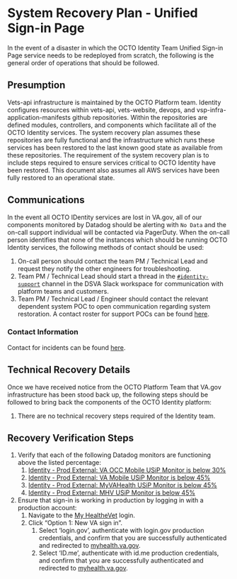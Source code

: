 # System Recovery Plan - Unified Sign-in Page

In the event of a disaster in which the OCTO Identity Team Unified Sign-in Page service needs to be redeployed from scratch, the following is the general order of operations that should be followed.

## Presumption

Vets-api infrastructure is maintained by the OCTO Platform team. Identity configures resources within vets-api, vets-website, devops, and vsp-infra-application-manifests github repositories. Within the repositories are defined modules, controllers, and components which facilitate all of the OCTO Identity services. The system recovery plan assumes these repositories are fully functional and the infrastructure which runs these services has been restored to the last known good state as available from these repositories. The requirement of the system recovery plan is to include steps required to ensure services critical to OCTO Identity have been restored. This document also assumes all AWS services have been fully restored to an operational state.

## Communications

In the event all OCTO IDentity services are lost in VA.gov, all of our components monitored by Datadog should be alerting with `No Data` and the on-call support individual will be contacted via PagerDuty. When the on-call person identifies that none of the instances which should be running OCTO Identity services, the following methods of contact should be used:

1. On-call person should contact the team PM / Technical Lead and request they notify the other engineers for troubleshooting.  
2. Team PM / Technical Lead should start a thread in the [`#identity-support`](https://dsva.slack.com/archives/CSFV4QTKN) channel in the DSVA Slack workspace for communication with platform teams and customers.  
3. Team PM / Technical Lead / Engineer should contact the relevant dependent system POC to open communication regarding system restoration. A contact roster for support POCs can be found [here](https://github.com/department-of-veterans-affairs/va.gov-team-sensitive/blob/master/teams/vsp/teams/Identity/Support-Contacts.md).

### Contact Information

Contact for incidents can be found [here](https://github.com/department-of-veterans-affairs/va.gov-team-sensitive/blob/master/teams/vsp/teams/Identity/Support-Contacts.md#identity-team-incident-contacts).

## Technical Recovery Details

Once we have received notice from the OCTO Platform Team that VA.gov infrastructure has been stood back up, the following steps should be followed to bring back the components of the OCTO Identity platform:

1. There are no technical recovery steps required of the Identity team.

    
## Recovery Verification Steps

1. Verify that each of the following Datadog monitors are functioning above the listed percentage:  
   1. [Identity - Prod External: VA OCC Mobile USiP Monitor is below 30%](https://vagov.ddog-gov.com/monitors/169275)  
   2. [Identity - Prod External: VA Mobile USiP Monitor is below 45%](https://vagov.ddog-gov.com/monitors/169276)  
   3. [Identity - Prod External: MyVAHealth USiP Monitor is below 45%](https://vagov.ddog-gov.com/monitors/169277)  
   4. [Identity - Prod External: MHV USiP Monitor is below 45%](https://vagov.ddog-gov.com/monitors/169075)  
2. Ensure that sign-in is working in production by logging in with a production account:  
   1. Navigate to the [My HealtheVet](https://www.myhealth.va.gov/mhv-portal-web/web/myhealthevet/user-login?redirect=/mhv-portal-web/home) login.  
   2. Click “Option 1: New VA sign in”.  
      1. Select ‘login.gov’, authenticate with login.gov production credentials, and confirm that you are successfully authenticated and redirected to [myhealth.va.gov](https://www.myhealth.va.gov/mhv-portal-web/web/myhealthevet/user-login?redirect=/mhv-portal-web/home).  
      2. Select ‘ID.me’, authenticate with id.me production credentials, and confirm that you are successfully authenticated and redirected to [myhealth.va.gov](https://www.myhealth.va.gov/mhv-portal-web/web/myhealthevet/user-login?redirect=/mhv-portal-web/home).
